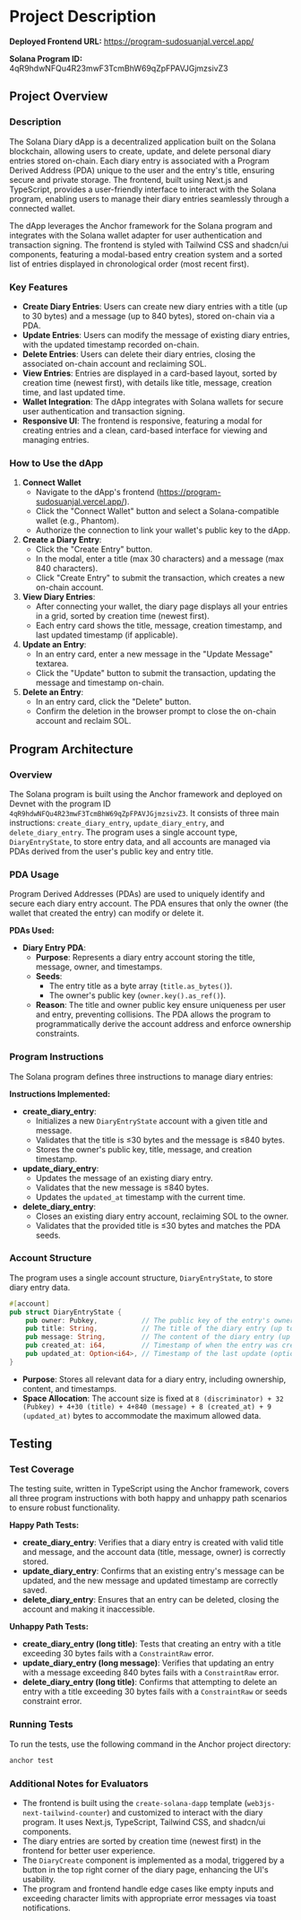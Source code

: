 # Project Description

**Deployed Frontend URL:** https://program-sudosuanjal.vercel.app/

**Solana Program ID:** 4qR9hdwNFQu4R23mwF3TcmBhW69qZpFPAVJGjmzsivZ3

## Project Overview

### Description

The Solana Diary dApp is a decentralized application built on the Solana blockchain, allowing users to create, update, and delete personal diary entries stored on-chain. Each diary entry is associated with a Program Derived Address (PDA) unique to the user and the entry's title, ensuring secure and private storage. The frontend, built using Next.js and TypeScript, provides a user-friendly interface to interact with the Solana program, enabling users to manage their diary entries seamlessly through a connected wallet.

The dApp leverages the Anchor framework for the Solana program and integrates with the Solana wallet adapter for user authentication and transaction signing. The frontend is styled with Tailwind CSS and shadcn/ui components, featuring a modal-based entry creation system and a sorted list of entries displayed in chronological order (most recent first).

### Key Features

- **Create Diary Entries**: Users can create new diary entries with a title (up to 30 bytes) and a message (up to 840 bytes), stored on-chain via a PDA.
- **Update Entries**: Users can modify the message of existing diary entries, with the updated timestamp recorded on-chain.
- **Delete Entries**: Users can delete their diary entries, closing the associated on-chain account and reclaiming SOL.
- **View Entries**: Entries are displayed in a card-based layout, sorted by creation time (newest first), with details like title, message, creation time, and last updated time.
- **Wallet Integration**: The dApp integrates with Solana wallets for secure user authentication and transaction signing.
- **Responsive UI**: The frontend is responsive, featuring a modal for creating entries and a clean, card-based interface for viewing and managing entries.

### How to Use the dApp

1. **Connect Wallet**
   - Navigate to the dApp's frontend (https://program-sudosuanjal.vercel.app/).
   - Click the "Connect Wallet" button and select a Solana-compatible wallet (e.g., Phantom).
   - Authorize the connection to link your wallet's public key to the dApp.
2. **Create a Diary Entry**:
   - Click the "Create Entry" button.
   - In the modal, enter a title (max 30 characters) and a message (max 840 characters).
   - Click "Create Entry" to submit the transaction, which creates a new on-chain account.
3. **View Diary Entries**:
   - After connecting your wallet, the diary page displays all your entries in a grid, sorted by creation time (newest first).
   - Each entry card shows the title, message, creation timestamp, and last updated timestamp (if applicable).
4. **Update an Entry**:
   - In an entry card, enter a new message in the "Update Message" textarea.
   - Click the "Update" button to submit the transaction, updating the message and timestamp on-chain.
5. **Delete an Entry**:
   - In an entry card, click the "Delete" button.
   - Confirm the deletion in the browser prompt to close the on-chain account and reclaim SOL.

## Program Architecture

### Overview

The Solana program is built using the Anchor framework and deployed on Devnet with the program ID `4qR9hdwNFQu4R23mwF3TcmBhW69qZpFPAVJGjmzsivZ3`. It consists of three main instructions: `create_diary_entry`, `update_diary_entry`, and `delete_diary_entry`. The program uses a single account type, `DiaryEntryState`, to store entry data, and all accounts are managed via PDAs derived from the user's public key and entry title.

### PDA Usage

Program Derived Addresses (PDAs) are used to uniquely identify and secure each diary entry account. The PDA ensures that only the owner (the wallet that created the entry) can modify or delete it.

**PDAs Used:**

- **Diary Entry PDA**:
  - **Purpose**: Represents a diary entry account storing the title, message, owner, and timestamps.
  - **Seeds**:
    - The entry title as a byte array (`title.as_bytes()`).
    - The owner's public key (`owner.key().as_ref()`).
  - **Reason**: The title and owner public key ensure uniqueness per user and entry, preventing collisions. The PDA allows the program to programmatically derive the account address and enforce ownership constraints.

### Program Instructions

The Solana program defines three instructions to manage diary entries:

**Instructions Implemented:**

- **create_diary_entry**:
  - Initializes a new `DiaryEntryState` account with a given title and message.
  - Validates that the title is ≤30 bytes and the message is ≤840 bytes.
  - Stores the owner's public key, title, message, and creation timestamp.
- **update_diary_entry**:
  - Updates the message of an existing diary entry.
  - Validates that the new message is ≤840 bytes.
  - Updates the `updated_at` timestamp with the current time.
- **delete_diary_entry**:
  - Closes an existing diary entry account, reclaiming SOL to the owner.
  - Validates that the provided title is ≤30 bytes and matches the PDA seeds.

### Account Structure

The program uses a single account structure, `DiaryEntryState`, to store diary entry data.

```rust
#[account]
pub struct DiaryEntryState {
    pub owner: Pubkey,           // The public key of the entry's owner (32 bytes)
    pub title: String,           // The title of the diary entry (up to 30 bytes)
    pub message: String,         // The content of the diary entry (up to 840 bytes)
    pub created_at: i64,         // Timestamp of when the entry was created
    pub updated_at: Option<i64>, // Timestamp of the last update (optional)
}
```

- **Purpose**: Stores all relevant data for a diary entry, including ownership, content, and timestamps.
- **Space Allocation**: The account size is fixed at `8 (discriminator) + 32 (Pubkey) + 4+30 (title) + 4+840 (message) + 8 (created_at) + 9 (updated_at)` bytes to accommodate the maximum allowed data.

## Testing

### Test Coverage

The testing suite, written in TypeScript using the Anchor framework, covers all three program instructions with both happy and unhappy path scenarios to ensure robust functionality.

**Happy Path Tests:**

- **create_diary_entry**: Verifies that a diary entry is created with valid title and message, and the account data (title, message, owner) is correctly stored.
- **update_diary_entry**: Confirms that an existing entry's message can be updated, and the new message and updated timestamp are correctly saved.
- **delete_diary_entry**: Ensures that an entry can be deleted, closing the account and making it inaccessible.

**Unhappy Path Tests:**

- **create_diary_entry (long title)**: Tests that creating an entry with a title exceeding 30 bytes fails with a `ConstraintRaw` error.
- **update_diary_entry (long message)**: Verifies that updating an entry with a message exceeding 840 bytes fails with a `ConstraintRaw` error.
- **delete_diary_entry (long title)**: Confirms that attempting to delete an entry with a title exceeding 30 bytes fails with a `ConstraintRaw` or seeds constraint error.

### Running Tests

To run the tests, use the following command in the Anchor project directory:

```bash
anchor test
```

### Additional Notes for Evaluators

- The frontend is built using the `create-solana-dapp` template (`web3js-next-tailwind-counter`) and customized to interact with the diary program. It uses Next.js, TypeScript, Tailwind CSS, and shadcn/ui components.
- The diary entries are sorted by creation time (newest first) in the frontend for better user experience.
- The `DiaryCreate` component is implemented as a modal, triggered by a button in the top right corner of the diary page, enhancing the UI's usability.
- The program and frontend handle edge cases like empty inputs and exceeding character limits with appropriate error messages via toast notifications.
